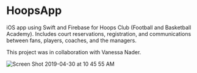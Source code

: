 # HoopsApp
iOS app using Swift and Firebase for Hoops Club (Football and Basketball Academy).
Includes court reservations, registration, and communications between fans, players, coaches, and the managers. 

This project was in collaboration with Vanessa Nader.

![Screen Shot 2019-04-30 at 10 45 55 AM](https://user-images.githubusercontent.com/20921475/56982022-246be400-6b35-11e9-825d-c8781e349f9b.png)
